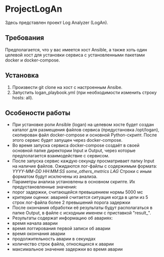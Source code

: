 # ProjectLogAn
Здесь представлен проект Log Analyzer (LogAn).

## Требования
Предполагается, что у вас имеется хост Ansible, а также хоть один целевой хост для установки сервиса с установленными пакетами docker и docker-compose.

## Установка
1. Произвести git clone на хост с настроенным Ansibe.
2. Запустить logan_playbook.yml (при необходимости изменить строку hosts: all).

## Особености работы
* При установке роли Ansible (logan) на целевом хосте будет создан каталог для размещения файлов сервиса (предустановка /opt/logan), скопирован файл docker-compose и основной Python-скрипт. После этого сервис будет запущен через docker-compose.
* Во время запуска сервиса docker-compose создаёт в своей основной папке директории Input и Output, через которые предполагается взаимодействие с сервисом.
* После запуска сервис каждую секунду просматривает папку Input на наличие файлов. Ожидаются лог-файлы с содержимым формата:
*YYYY-MM-DD HH:MM:SS some_others_metrics LAG*
Строки с иным форматом будут исключены из анализа.
* Параметры анализа установлены в основном скрипте. Их предустановленные значения:
 * порог задержки, считающейся превышением нормы 5000 мс
 * критерии оценки: аварией считается ситуация когда в цепи из 5 строк лог-файла более 2 превышений порога задержки
* После окончания обработки её результаты будут располагаться в папке Output, в файле с исходным именем с приставкой "result_".
* Результаты содержат информацию об авариях:
 * время начала аварии
 * время логгирования первой записи об аварии
 * время окончания аварии
 * продолжительность аварии в секундах
 * количество строк файла, относящихся к аварии
 * максимальное значение задержки во время аварии
